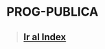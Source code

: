 # PROG-PUBLICA
> ## <a href="https://vgarcia299.github.io/PROG-PUBLICA/documentation/Index" target="_blank"> Ir al Index </a>
